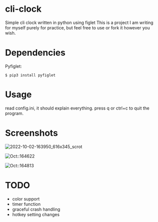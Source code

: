 # cli-clock
Simple cli clock written in python using figlet
This is a project I am writing for myself purely for practice, but feel free to use or fork it however you wish. 

# Dependencies
Pyfiglet:

```
$ pip3 install pyfiglet
```

# Usage
read config.ini, it should explain everything. press q or ctrl+c to quit the program. 

# Screenshots

![2022-10-02-163950_616x345_scrot](https://user-images.githubusercontent.com/112635067/193477521-1fe5f2e6-9f5f-40db-9b82-160fa09c4633.png)

![Oct::164622](https://user-images.githubusercontent.com/112635067/193477697-a4a3de4e-9ac3-4a62-b944-4a52bc7ede76.png)

![Oct::164813](https://user-images.githubusercontent.com/112635067/193477762-4e34e6eb-3c24-4fe0-822c-ac59546885b1.png)

# TODO
* color support
* timer function
* graceful crash handling
* hotkey setting changes
